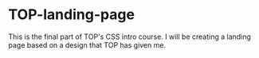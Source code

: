 # TOP-landing-page
This is the final part of TOP's CSS intro course. I will be creating a landing page based on a design that TOP has given me.